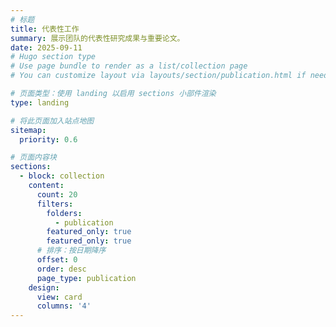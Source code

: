 ```yaml
---
# 标题
title: 代表性工作
summary: 展示团队的代表性研究成果与重要论文。
date: 2025-09-11
# Hugo section type
# Use page bundle to render as a list/collection page
# You can customize layout via layouts/section/publication.html if needed

# 页面类型：使用 landing 以启用 sections 小部件渲染
type: landing

# 将此页面加入站点地图
sitemap:
  priority: 0.6

# 页面内容块
sections:
  - block: collection
    content:
      count: 20
      filters:
        folders:
          - publication
        featured_only: true
        featured_only: true
      # 排序：按日期降序
      offset: 0
      order: desc
      page_type: publication
    design:
      view: card
      columns: '4'
---
```

